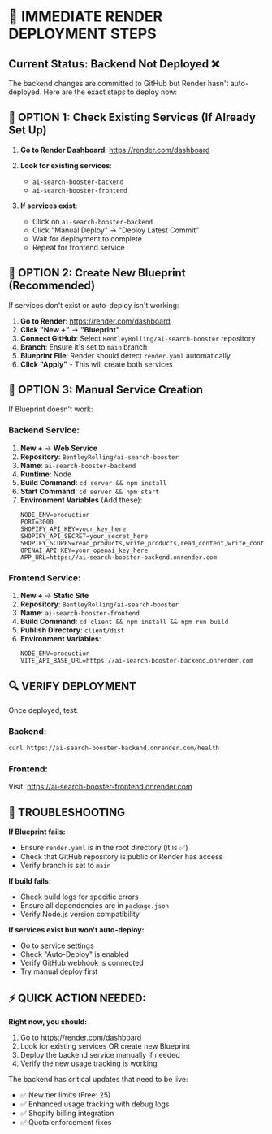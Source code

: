 # 🚀 IMMEDIATE RENDER DEPLOYMENT STEPS

## Current Status: Backend Not Deployed ❌

The backend changes are committed to GitHub but Render hasn't auto-deployed. Here are the exact steps to deploy now:

## 🎯 OPTION 1: Check Existing Services (If Already Set Up)

1. **Go to Render Dashboard**: https://render.com/dashboard
2. **Look for existing services**:
   - `ai-search-booster-backend`
   - `ai-search-booster-frontend`

3. **If services exist**:
   - Click on `ai-search-booster-backend`
   - Click "Manual Deploy" → "Deploy Latest Commit"
   - Wait for deployment to complete
   - Repeat for frontend service

## 🎯 OPTION 2: Create New Blueprint (Recommended)

If services don't exist or auto-deploy isn't working:

1. **Go to Render**: https://render.com/dashboard
2. **Click "New +"** → **"Blueprint"**
3. **Connect GitHub**: Select `BentleyRolling/ai-search-booster` repository
4. **Branch**: Ensure it's set to `main` branch
5. **Blueprint File**: Render should detect `render.yaml` automatically
6. **Click "Apply"** - This will create both services

## 🎯 OPTION 3: Manual Service Creation

If Blueprint doesn't work:

### Backend Service:
1. **New +** → **Web Service**
2. **Repository**: `BentleyRolling/ai-search-booster`
3. **Name**: `ai-search-booster-backend`
4. **Runtime**: Node
5. **Build Command**: `cd server && npm install`
6. **Start Command**: `cd server && npm start`
7. **Environment Variables** (Add these):
   ```
   NODE_ENV=production
   PORT=3000
   SHOPIFY_API_KEY=your_key_here
   SHOPIFY_API_SECRET=your_secret_here
   SHOPIFY_SCOPES=read_products,write_products,read_content,write_content,read_themes,write_themes
   OPENAI_API_KEY=your_openai_key_here
   APP_URL=https://ai-search-booster-backend.onrender.com
   ```

### Frontend Service:
1. **New +** → **Static Site**
2. **Repository**: `BentleyRolling/ai-search-booster`
3. **Name**: `ai-search-booster-frontend`
4. **Build Command**: `cd client && npm install && npm run build`
5. **Publish Directory**: `client/dist`
6. **Environment Variables**:
   ```
   NODE_ENV=production
   VITE_API_BASE_URL=https://ai-search-booster-backend.onrender.com
   ```

## 🔍 VERIFY DEPLOYMENT

Once deployed, test:

### Backend:
```bash
curl https://ai-search-booster-backend.onrender.com/health
```

### Frontend:
Visit: https://ai-search-booster-frontend.onrender.com

## 🚨 TROUBLESHOOTING

**If Blueprint fails:**
- Ensure `render.yaml` is in the root directory (it is ✅)
- Check that GitHub repository is public or Render has access
- Verify branch is set to `main`

**If build fails:**
- Check build logs for specific errors
- Ensure all dependencies are in `package.json`
- Verify Node.js version compatibility

**If services exist but won't auto-deploy:**
- Go to service settings
- Check "Auto-Deploy" is enabled
- Verify GitHub webhook is connected
- Try manual deploy first

## ⚡ QUICK ACTION NEEDED:

**Right now, you should:**
1. Go to https://render.com/dashboard
2. Look for existing services OR create new Blueprint
3. Deploy the backend service manually if needed
4. Verify the new usage tracking is working

The backend has critical updates that need to be live:
- ✅ New tier limits (Free: 25)
- ✅ Enhanced usage tracking with debug logs
- ✅ Shopify billing integration
- ✅ Quota enforcement fixes
